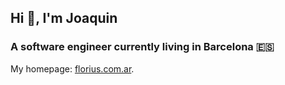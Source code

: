 ## Hi 👋, I'm Joaquin
### A software engineer currently living in Barcelona 🇪🇸

My homepage: [florius.com.ar](https://florius.com.ar/).
